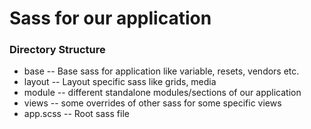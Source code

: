 # Sass for our application

### Directory Structure

- base -- Base sass for application like variable, resets, vendors etc.
- layout -- Layout specific sass like grids, media
- module -- different standalone modules/sections of our application
- views -- some overrides of other sass for some specific views
- app.scss -- Root sass file
